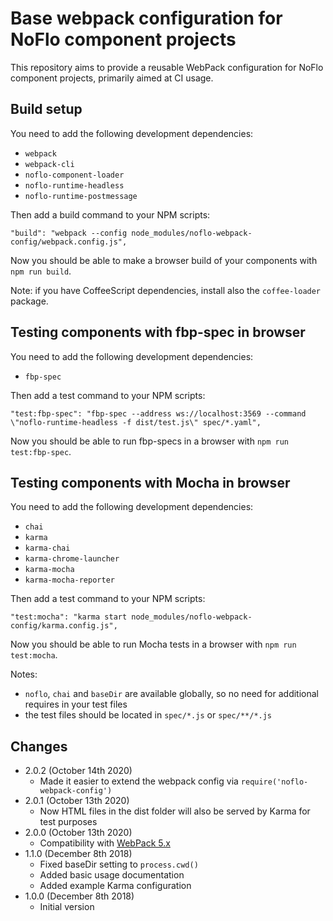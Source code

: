 Base webpack configuration for NoFlo component projects
=======================================================

This repository aims to provide a reusable WebPack configuration for NoFlo component projects, primarily aimed at CI usage.

## Build setup

You need to add the following development dependencies:

* `webpack`
* `webpack-cli`
* `noflo-component-loader`
* `noflo-runtime-headless`
* `noflo-runtime-postmessage`

Then add a build command to your NPM scripts:

```
"build": "webpack --config node_modules/noflo-webpack-config/webpack.config.js",
```

Now you should be able to make a browser build of your components with `npm run build`.

Note: if you have CoffeeScript dependencies, install also the `coffee-loader` package.

## Testing components with fbp-spec in browser

You need to add the following development dependencies:

* `fbp-spec`

Then add a test command to your NPM scripts:

```
"test:fbp-spec": "fbp-spec --address ws://localhost:3569 --command \"noflo-runtime-headless -f dist/test.js\" spec/*.yaml",
```

Now you should be able to run fbp-specs in a browser with `npm run test:fbp-spec`.

## Testing components with Mocha in browser

You need to add the following development dependencies:

* `chai`
* `karma`
* `karma-chai`
* `karma-chrome-launcher`
* `karma-mocha`
* `karma-mocha-reporter`

Then add a test command to your NPM scripts:

```
"test:mocha": "karma start node_modules/noflo-webpack-config/karma.config.js",
```

Now you should be able to run Mocha tests in a browser with `npm run test:mocha`.

Notes:

* `noflo`, `chai` and `baseDir` are available globally, so no need for additional requires in your test files
* the test files should be located in `spec/*.js` or `spec/**/*.js`

## Changes

* 2.0.2 (October 14th 2020)
  - Made it easier to extend the webpack config via `require('noflo-webpack-config')`
* 2.0.1 (October 13th 2020)
  - Now HTML files in the dist folder will also be served by Karma for test purposes
* 2.0.0 (October 13th 2020)
  - Compatibility with [WebPack 5.x](https://blog.sindresorhus.com/webpack-5-headache-b6ac24973bf1)
* 1.1.0 (December 8th 2018)
  - Fixed baseDir setting to `process.cwd()`
  - Added basic usage documentation
  - Added example Karma configuration
* 1.0.0 (December 8th 2018)
  - Initial version
